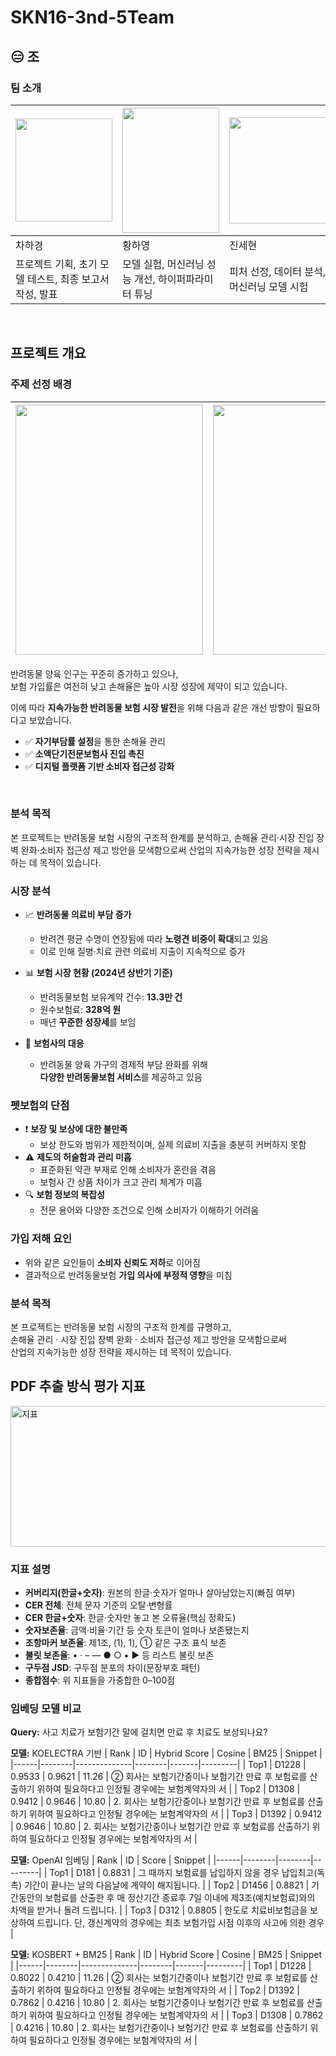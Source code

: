 # SKN16-3nd-5Team
## 😑 조
### 팀 소개

|<img src="https://i.namu.wiki/i/yBUlarXaiOUlHnIDDEAtvqGIn_gl9auAY0UB6kzsFd3hjLyUAe_le8z_rUI7DLVxJIp7jHThGGtpQJpGCHfkig.webp" width="155" height="165"> | <img src="https://static.wikia.nocookie.net/kimetsu-no-yaiba-fan/images/4/41/Shinobu_anime_design.png/revision/latest?cb=20201006000955" width="155" height="200"> | <img src="https://i.namu.wiki/i/HbTvNAaTQDJeZgmH8UyOgd9HF2bQ30jgy2gHhmOSqwNphDCS4g3Nw6MO3OTMi84jmwylrle1vpYzJi-xIvu8lg.webp" width="155" height="170"> | <img src="https://i.namu.wiki/i/aJ8BIe4CcPyG7D1qKxbLzIOEwcNKP5RsCmb_POFJ-MbAInDE8dK0XvYVA-3ZvADJKJpey8LtqlhJNTOvrrGq8g.webp" width="155" height="170"> | <img src="https://i.namu.wiki/i/VcDyzxOl21BA37mCQjUv5B3AeWmSyoWKHbTRfemqLkx3OY67uQdAfX_4F8r11Z21hAcT1ssgTouWQ8Z9vvlXHw.webp" width="170" height="170"> |
|---|---|---|---|---|
|차하경|황하영|진세현|문승현|김나은|
|프로젝트 기획, 초기 모델 테스트, 최종 보고서 작성, 발표|모델 실험, 머신러닝 성능 개선, 하이퍼파라미터 튜닝|피처 선정, 데이터 분석, 머신러닝 모델 시험|데이터 전처리 전략, 딥러닝 최적화, 하이퍼파라미터 튜닝|데이터 수집, 데이터 전처리, 초기 모델 테스트|

<br>

## 프로젝트 개요

### 주제 선정 배경
| <img src="https://onimg.nate.com/orgImg/ed/2017/11/16/PS17111600045.jpg" width="300" height="400"> | <img src="https://thumb.mt.co.kr/06/2024/03/2024031114052219364_1.jpg" width="350" height="400"> |
|:---:|:---:|

반려동물 양육 인구는 꾸준히 증가하고 있으나,  
보험 가입률은 여전히 낮고 손해율은 높아 시장 성장에 제약이 되고 있습니다.  

이에 따라 **지속가능한 반려동물 보험 시장 발전**을 위해 다음과 같은 개선 방향이 필요하다고 보았습니다.  

- ✅ **자기부담률 설정**을 통한 손해율 관리  
- ✅ **소액단기전문보험사 진입 촉진**  
- ✅ **디지털 플랫폼 기반 소비자 접근성 강화**  

<br>

### 분석 목적
본 프로젝트는 반려동물 보험 시장의 구조적 한계를 분석하고, 손해율 관리·시장 진입 장벽 완화·소비자 접근성 제고 방안을 모색함으로써 산업의 지속가능한 성장 전략을 제시하는 데 목적이 있습니다.
<br>

### 시장 분석
- 📈 **반려동물 의료비 부담 증가**  
  - 반려견 평균 수명이 연장됨에 따라 **노령견 비중이 확대**되고 있음  
  - 이로 인해 질병·치료 관련 의료비 지출이 지속적으로 증가  

- 📊 **보험 시장 현황 (2024년 상반기 기준)**  
  - 반려동물보험 보유계약 건수: **13.3만 건**  
  - 원수보험료: **328억 원**  
  - 매년 **꾸준한 성장세**를 보임  

- 🐾 **보험사의 대응**  
  - 반려동물 양육 가구의 경제적 부담 완화를 위해  
    **다양한 반려동물보험 서비스**를 제공하고 있음

### 펫보험의 단점
- ❗ **보장 및 보상에 대한 불만족**  
  - 보상 한도와 범위가 제한적이며, 실제 의료비 지출을 충분히 커버하지 못함  
- ⚠️ **제도의 허술함과 관리 미흡**  
  - 표준화된 약관 부재로 인해 소비자가 혼란을 겪음  
  - 보험사 간 상품 차이가 크고 관리 체계가 미흡  
- 🔍 **보험 정보의 복잡성**  
  - 전문 용어와 다양한 조건으로 인해 소비자가 이해하기 어려움  

### 가입 저해 요인
- 위와 같은 요인들이 **소비자 신뢰도 저하**로 이어짐  
- 결과적으로 반려동물보험 **가입 의사에 부정적 영향**을 미침  

### 분석 목적
본 프로젝트는 반려동물 보험 시장의 구조적 한계를 규명하고,  
손해율 관리 · 시장 진입 장벽 완화 · 소비자 접근성 제고 방안을 모색함으로써  
산업의 지속가능한 성장 전략을 제시하는 데 목적이 있습니다.

## PDF 추출 방식 평가 지표
<img width="1307" height="225" alt="지표" src="https://github.com/user-attachments/assets/eead0b32-ca3c-4f25-812d-ac059a73e152" />

### 지표 설명

- **커버리지(한글+숫자)**: 원본의 한글·숫자가 얼마나 살아남았는지(빠짐 여부)  
- **CER 전체**: 전체 문자 기준의 오탈·변형률  
- **CER 한글+숫자**: 한글·숫자만 놓고 본 오류율(핵심 정확도)  
- **숫자보존율**: 금액·비율·기간 등 숫자 토큰이 얼마나 보존됐는지  
- **조항마커 보존율**: 제1조, (1), 1), ① 같은 구조 표식 보존  
- **불릿 보존율**: • · – — ● ○ ▪︎ ▶ 등 리스트 불릿 보존  
- **구두점 JSD**: 구두점 분포의 차이(문장부호 패턴)  
- **종합점수**: 위 지표들을 가중합한 0–100점

### 임베딩 모델 비교

**Query:** 사고 치료가 보험기간 말에 걸치면 만료 후 치료도 보상되나요?


**모델:** KOELECTRA 기반
| Rank | ID     | Hybrid Score | Cosine | BM25  | Snippet |
|------|--------|--------------|--------|-------|---------|
| Top1 | D1228  | 0.9533       | 0.9621 | 11.26 | ② 회사는 보험기간중이나 보험기간 만료 후 보험료를 산출하기 위하여 필요하다고 인정될 경우에는 보험계약자의 서 |
| Top2 | D1308  | 0.9412       | 0.9646 | 10.80 | 2. 회사는 보험기간중이나 보험기간 만료 후 보험료를 산출하기 위하여 필요하다고 인정될 경우에는 보험계약자의 서 |
| Top3 | D1392  | 0.9412       | 0.9646 | 10.80 | 2. 회사는 보험기간중이나 보험기간 만료 후 보험료를 산출하기 위하여 필요하다고 인정될 경우에는 보험계약자의 서 |


**모델:** OpenAI 임베딩
| Rank | ID     | Score  | Snippet |
|------|--------|--------|---------|
| Top1 | D181   | 0.8831 | 그 때까지 보험료를 납입하지 않을 경우 납입최고(독촉) 기간이 끝나는 날의 다음날에 계약이 해지됩니다. |
| Top2 | D1456  | 0.8821 | 기간동안의 보험료를 산출한 후 매 정산기간 종료후 7일 이내에 제3조(예치보험료)와의 차액을 받거나 돌려 드립니다. |
| Top3 | D312   | 0.8805 | 한도로 치료비보험금을 보상하여 드립니다. 단, 갱신계약의 경우에는 최초 보험가입 시점 이후의 사고에 의한 경우 |



**모델:** KOSBERT + BM25
| Rank | ID     | Hybrid Score | Cosine | BM25  | Snippet |
|------|--------|--------------|--------|-------|---------|
| Top1 | D1228  | 0.8022       | 0.4210 | 11.26 | ② 회사는 보험기간중이나 보험기간 만료 후 보험료를 산출하기 위하여 필요하다고 인정될 경우에는 보험계약자의 서 |
| Top2 | D1392  | 0.7862       | 0.4216 | 10.80 | 2. 회사는 보험기간중이나 보험기간 만료 후 보험료를 산출하기 위하여 필요하다고 인정될 경우에는 보험계약자의 서 |
| Top3 | D1308  | 0.7862       | 0.4216 | 10.80 | 2. 회사는 보험기간중이나 보험기간 만료 후 보험료를 산출하기 위하여 필요하다고 인정될 경우에는 보험계약자의 서 |




